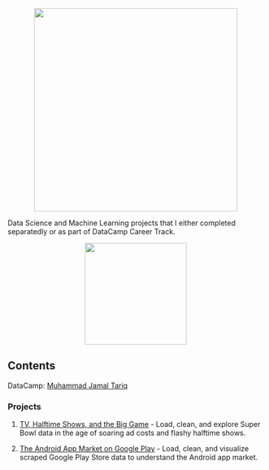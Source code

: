 <p align="center"> 
<img src="https://cdn.datacamp.com/main-app/assets/brand/logos/DataCamp_Horizontal_RGB-d196011f63ebda76dc5c9772425cf9541b8639af842d5e5476ef10f2460ed1e4.png" width="400">
</p>

Data Science and Machine Learning projects that I either completed separatedly or as part of DataCamp Career Track.

<p align="center"> 
<img src="https://cdn.datacamp.com/main-app/assets/projects/projects-illustration-fb3e253ea0527cd53aafbd5ed1c4570a5c818c8deba9d0cedceb095bf64cb3fa.svg" width="200">
</p>

## Contents

DataCamp: [Muhammad Jamal Tariq](https://www.datacamp.com/profile/03134162040)

### Projects

1. [TV, Halftime Shows, and the Big Game](https://github.com/jamaltariqcheema/data-science-portfolio/tree/master/DataCamp/TV%2C%20Halftime%20Shows%2C%20and%20the%20Big%20Game) - Load, clean, and explore Super Bowl data in the age of soaring ad costs and flashy halftime shows.

2. [The Android App Market on Google Play](https://github.com/jamaltariqcheema/data-science-portfolio/tree/master/DataCamp/The%20Android%20App%20Market%20on%20Google%20Play) - Load, clean, and visualize scraped Google Play Store data to understand the Android app market.